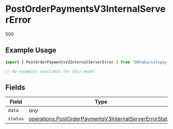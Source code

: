 # PostOrderPaymentsV3InternalServerError

500

## Example Usage

```typescript
import { PostOrderPaymentsV3InternalServerError } from "@dhaba/safepay-ts/models/errors";

// No examples available for this model
```

## Fields

| Field                                                                                                                              | Type                                                                                                                               | Required                                                                                                                           | Description                                                                                                                        |
| ---------------------------------------------------------------------------------------------------------------------------------- | ---------------------------------------------------------------------------------------------------------------------------------- | ---------------------------------------------------------------------------------------------------------------------------------- | ---------------------------------------------------------------------------------------------------------------------------------- |
| `data`                                                                                                                             | *any*                                                                                                                              | :heavy_minus_sign:                                                                                                                 | N/A                                                                                                                                |
| `status`                                                                                                                           | [operations.PostOrderPaymentsV3InternalServerErrorStatus](../../models/operations/postorderpaymentsv3internalservererrorstatus.md) | :heavy_minus_sign:                                                                                                                 | N/A                                                                                                                                |